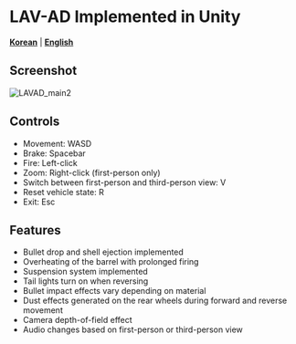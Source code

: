 # **LAV-AD Implemented in Unity**

**[Korean](https://github.com/hyngng/unity-lavad/blob/master/README.md)** | **[English](https://github.com/hyngng/unity-lavad/blob/master/README-en.md)**

## Screenshot

![LAVAD_main2](https://github.com/kiw6024/LAV-AD/assets/96360829/4f7f529a-0ab5-4025-af15-9df1f6e60d67)

## Controls

- Movement: WASD
- Brake: Spacebar
- Fire: Left-click
- Zoom: Right-click (first-person only)
- Switch between first-person and third-person view: V
- Reset vehicle state: R
- Exit: Esc

## Features

- Bullet drop and shell ejection implemented
- Overheating of the barrel with prolonged firing
- Suspension system implemented
- Tail lights turn on when reversing
- Bullet impact effects vary depending on material
- Dust effects generated on the rear wheels during forward and reverse movement
- Camera depth-of-field effect
- Audio changes based on first-person or third-person view

